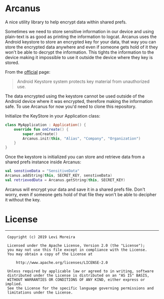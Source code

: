 # Arcanus
A nice utility library to help encrypt data within shared prefs.

Sometimes we need to store sensitive information in our device and using plain-text is as good as printing the information to logcat. Arcanus uses the Android keystore to store an encrypted key for your data, that way you can store the encrypted data anywhere and even if someone gets hold of it they won't be able to decrypt the information. This tights the information to the device making it impossible to use it outside the device where they key is stored. 

From the [official](https://developer.android.com/training/articles/keystore) page:

> Android Keystore system protects key material from unauthorized use.

The data encrypted using the keystore cannot be used outside of the Android device where it was encrypted, therefore making the information safe. To use Arcanus for now you'd need to clone this repository.

Initialize the KeyStore in your Application class:

```kotlin
class MyApplication : Application() {
    override fun onCreate() {
        super.onCreate()
        Arcanus.init(this, "Alias", "Company", "Organization")
    }
}
```

Once the keystore is initialized you can store and retrieve data from a shared prefs instance inside Arcanus:

```kotlin
val senstiveData = "SensitiveData"
Arcanus.addString(this, SECRET_KEY, senstiveData)
val retrievedData = Arcanus.getString(this, SECRET_KEY)
```
 
 Arcanus will encrypt your data and save it in a shared prefs file. 
 Don't worry, even if someone gets hold of that file they won't be able to decipher it without the key.
 
 # License
 
 -------
 
     Copyright (c) 2019 Levi Moreira
 
     Licensed under the Apache License, Version 2.0 (the "License");
     you may not use this file except in compliance with the License.
     You may obtain a copy of the License at

         http://www.apache.org/licenses/LICENSE-2.0

     Unless required by applicable law or agreed to in writing, software
     distributed under the License is distributed on an "AS IS" BASIS,
     WITHOUT WARRANTIES OR CONDITIONS OF ANY KIND, either express or implied.
     See the License for the specific language governing permissions and
     limitations under the License.
 
